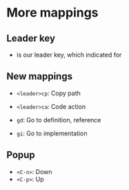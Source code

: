 # More mappings

## Leader key

- <Space> is our leader key, which indicated for <leader>

## New mappings

- `<leader>cp`: Copy path
- `<leader>ca`: Code action

- `gd`: Go to definition, reference
- `gi`: Go to implementation

## Popup

- `<C-n>`: Down
- `<C-p>`: Up

